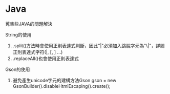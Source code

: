 # Java
蒐集些JAVA的問題解決


String的使用
1. .split()方法時會使用正則表達式判斷，因此"|"必須加入跳脫字元為"\\|"，詳閱正則表達式字符(|, [, ] ...)
2. .replaceAll()也會使用正則表達式




Gson的使用
1. 避免產生unicode字元的建構方法Gson gson = new GsonBuilder().disableHtmlEscaping().create();
